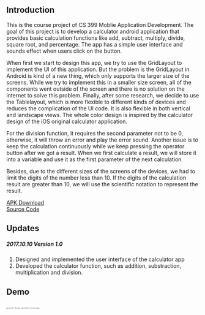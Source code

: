 ## Introduction

This is the course project of CS 399 Moblie Application Development. The goal of this project is to develop a calculator android application that provides basic calculation functions like add, subtract, multiply, divide, square root, and percentage. The app has a simple user interface and sounds effect when users click on the button.

When first we start to design this app, we try to use the GridLayout to implement the UI of this application. But the problem is the GridLayout in Android is kind of a new thing, which only supports the larger size of the screens. While we try to implement this in a smaller size screen, all of the components went outside of the screen and there is no solution on the internet to solve this problem. Finally, after some research, we decide to use the Tablelayout, which is more flexible to different kinds of devices and reduces the complication of the UI code. It is also flexible in both vertical and landscape views. The whole color design is inspired by the calculator design of the iOS original calculator application. 

For the division function, it requires the second parameter not to be 0, otherwise, it will throw an error and play the error sound. Another issue is to keep the calculation continuously while we keep pressing the operator button after we got a result. When we first calculate a result, we will store it into a variable and use it as the first parameter of the next calculation.

Besides, due to the different sizes of the screens of the devices, we had to limit the digits of the number less than 10. If the digits of the calculation result are greater than 10, we will use the scientific notation to represent the result.



[APK Download](https://storage.googleapis.com/www.david916.com/projects/SuperCalculator.apk)  
[Source Code](https://github.com/fssongwei/Calculator)



## Updates

##### 2017.10.10 Version 1.0

1. Designed and implemented the user interface of the calculator app
2. Developed the calculator function, such as addition, substraction, multiplication and division.



## Demo

<img src="https://i.loli.net/2020/07/20/gXYnOKSz3DjxBpl.jpg" alt="calculator-Main.jpg" style="zoom: 25%;" />



<img src="https://i.loli.net/2020/07/20/vpzwisVSjcl4gr1.jpg" alt="calculator-Landscape.jpg" style="zoom:25%;" />
